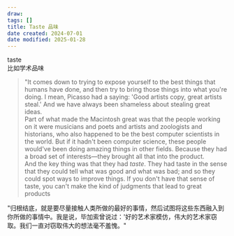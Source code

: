 ```yaml
---
draw:
tags: []
title: Taste 品味
date created: 2024-07-01
date modified: 2025-01-28
---
```


taste  
比如学术品味

> "It comes down to trying to expose yourself to the best things that humans have done, and then try to bring those things into what you're doing. I mean, Picasso had a saying: 'Good artists copy, great artists steal.' And we have always been shameless about stealing great ideas.  
> Part of what made the Macintosh great was that the people working on it were musicians and poets and artists and zoologists and historians, who also happened to be the best computer scientists in the world. But if it hadn't been computer science, these people would've been doing amazing things in other fields. Because they had a broad set of interests—they brought all that into the product.  
> And the key thing was that they had _taste_. They had taste in the sense that they could tell what was good and what was bad; and so they could spot ways to improve things. If you don't have that sense of taste, you can't make the kind of judgments that lead to great products

"归根结底，就是要尽量接触人类所做的最好的事情，然后试图将这些东西融入到你所做的事情中。我是说，毕加索曾说过：'好的艺术家模仿，伟大的艺术家窃取。我们一直对窃取伟大的想法毫不羞愧。"
